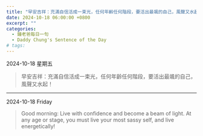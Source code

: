 ```yaml
---
title: "早安吉祥：充滿自信活成一束光，任何年齡任何階段，要活出最颯的自己，風聲又水起！ <br> Good morning: Live with confidence and become a beam of light. At any age or stage, you must live your most sassy self, and live energetically!"
date: 2024-10-18 06:00:00 +0800
excerpt: ""
categories:
  - 鍾老爸每日一句
  - Daddy Chung's Sentence of the Day
# tags:
---
```


2024-10-18 星期五

> 早安吉祥：充滿自信活成一束光，任何年齡任何階段，要活出最颯的自己，風聲又水起！

---

2024-10-18 Friday

> Good morning: Live with confidence and become a beam of light. At any age or stage, you must live your most sassy self, and live energetically!
